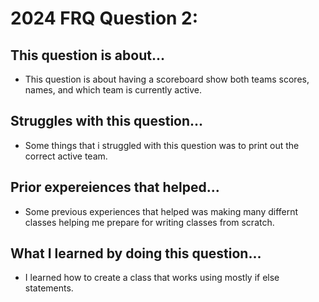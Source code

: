 # 2024 FRQ Question 2:
## This question is about...
* This question is about having a scoreboard show both teams scores, names, and which team is currently active.
  
## Struggles with this question...
* Some things that i struggled with this question was to print out the correct active team.

## Prior expereiences that helped...
* Some previous experiences that helped was making many differnt classes helping me prepare for writing classes from scratch.

## What I learned by doing this question...
* I learned how to create a class that works using mostly if else statements.
